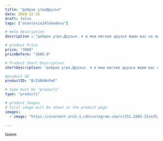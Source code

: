```yaml
---
title: "доброе утроДрузья"
date: 2018-12-15
draft: false
tags: ["anastasia24lebedeva"]

# meta description
description : "доброе утро,Друзья. я и мои мягкие друзья ждем вас на ярмарке в г.Пятигорске на новогодней ярмарке)"

# product Price
price: "3000"
priceBefore: "3600.0"

# Product Short Description
shortDescription: "доброе утро,Друзья. я и мои мягкие друзья ждем вас на ярмарке в г.Пятигорске на новогодней ярмарке)"

#product ID
productID: "BrZuNUNnPmO"

# type must be "products"
type: "products"

# product Images
# first image will be shown in the product page
images:
  - image: "https://scontent-arn2-1.cdninstagram.com/v/t51.2885-15/e35/46708232_1096269057250103_6946587173920703935_n.jpg?se=7&tp=1&_nc_ht=scontent-arn2-1.cdninstagram.com&_nc_cat=111&_nc_ohc=FxNlfSAvRncAX_Djiac&ccb=7-4&oh=4eb175c70adf16f491ce0df8b7a04390&oe=6082CD37&ig_cache_key=MTkzNDc4MDc0MDEyODI3NDgzMA%3D%3D.2-ccb7-4"

---
```

lorem
